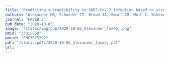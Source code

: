 ```yaml
---
title: "Predicting susceptibility to SARS-CoV-2 infection based on structural differences in ACE2 across species"
authors: "Alexander MR, Schoeder CT, Brown JA, Smart CD, Moth C, Wikswo JP, **Capra JA**, Meiler J, Chen W, Madhur MS."
journal: "FASEB J"
pub_date: "2020-10-05"
image: "/static/img/pub/2020-10-05_Alexander_fasebj.png"
pmid: "33015868"
pmcid: "PMC7675292"
pdf: "/static/pdfs/2020-10-05_Alexander_fasebj.pdf"
url: 
---
```

